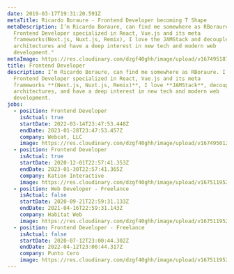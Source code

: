 ```yaml
---
date: 2019-03-17T19:31:20.591Z
metaTitle: Ricardo Boraure - Frontend Developer becoming T Shape
metaDescription: I’m Ricardo Boraure, can find me somewhere as RBoraure. I’m
  Frontend Developer specialized in React, Vue.js and its meta
  frameworks(Next.js, Nuxt.js, Remix), I love the JAMStack and decoupled
  architectures and have a deep interest in new tech and modern web
  development."
metaImage: https://res.cloudinary.com/dzgf40ghh/image/upload/v1674951877/portrait_bq1urr.jpg
title: Frontend Developer
description: I’m Ricardo Boraure, can find me somewhere as RBoraure. I’m
  Frontend Developer specialized in React, Vue.js and its meta
  frameworks **(Next.js, Nuxt.js, Remix)**, I love **JAMStack**, decoupled
  architectures, and have a deep interest in new tech and modern web
  development.
jobs:
  - position: Frontend Developer
    isActual: true
    startDate: 2022-03-14T23:47:53.448Z
    endDate: 2023-01-28T23:47:53.457Z
    company: Webcat, LLC
    image: https://res.cloudinary.com/dzgf40ghh/image/upload/v1674950125/webcat_m0dqm7.jpg
  - position: Frontend Developer
    isActual: true
    startDate: 2020-12-01T22:57:41.353Z
    endDate: 2023-01-30T22:57:41.365Z
    company: Kation Interactive
    image: https://res.cloudinary.com/dzgf40ghh/image/upload/v1675119528/kation_zjwjy4.jpg
  - position: Web Developer - Freelance
    isActual: false
    startDate: 2020-09-21T22:59:31.133Z
    endDate: 2021-04-16T22:59:31.143Z
    company: Habitat Web
    image: https://res.cloudinary.com/dzgf40ghh/image/upload/v1675119528/habitat-web_wjxcfn.png
  - position: Frontend Developer - Freelance
    isActual: false
    startDate: 2020-07-12T23:00:44.302Z
    endDate: 2022-04-12T23:00:44.317Z
    company: Punto Cero
    image: https://res.cloudinary.com/dzgf40ghh/image/upload/v1675119528/punto-cero_ddysdw.jpg
---
```

